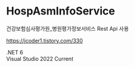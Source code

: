 # HospAsmInfoService
건강보험심사평가원_병원평가정보서비스 Rest Api 사용  


https://jcoder1.tistory.com/330

.NET 6   
Visual Studio 2022 Current
